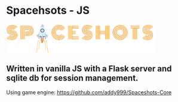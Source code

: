 # Spacehsots - JS
<img src="web_app/app/static/images/draft1_min.png" align="center" width="400">

## Written in vanilla JS with a Flask server and sqlite db for session management.

Using game engine: https://github.com/addy999/Spaceshots-Core

